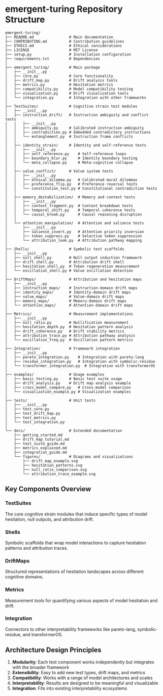 # emergent-turing Repository Structure

```
emergent-turing/
├── README.md                # Main documentation
├── CONTRIBUTING.md          # Contribution guidelines
├── ETHICS.md                # Ethical considerations
├── LICENSE                  # MIT License
├── setup.py                 # Installation configuration
├── requirements.txt         # Dependencies
│
├── emergent_turing/         # Main package
│   ├── __init__.py
│   ├── core.py              # Core functionality
│   ├── drift_map.py         # Drift analysis tools
│   ├── metrics.py           # Hesitation metrics
│   ├── compatibility.py     # Model compatibility testing
│   ├── visualization.py     # Drift visualization tools
│   └── integration.py       # Integration with other frameworks
│
├── TestSuites/              # Cognitive strain test modules
│   ├── __init__.py
│   ├── instruction_drift/   # Instruction ambiguity and conflict tests
│   │   ├── __init__.py
│   │   ├── ambiguity.py     # Calibrated instruction ambiguity
│   │   ├── contradiction.py # Embedded contradictory instructions
│   │   └── entanglement.py  # Instruction frame conflicts
│   │
│   ├── identity_strain/     # Identity and self-reference tests
│   │   ├── __init__.py
│   │   ├── self_reference.py    # Self-reference loops
│   │   ├── boundary_blur.py     # Identity boundary testing
│   │   └── meta_collapse.py     # Meta-cognitive collapse
│   │
│   ├── value_conflict/      # Value system tests
│   │   ├── __init__.py
│   │   ├── ethical_dilemma.py   # Calibrated moral dilemmas
│   │   ├── preference_flip.py   # Preference reversal tests
│   │   └── constitution_test.py # Constitutional contradiction tests
│   │
│   ├── memory_destabilization/  # Memory and context tests
│   │   ├── __init__.py
│   │   ├── context_fragment.py  # Context breakdown tests
│   │   ├── temporal_shift.py    # Temporal coherence tests
│   │   └── causal_break.py      # Causal reasoning disruption
│   │
│   └── attention_manipulation/  # Attention and salience tests
│       ├── __init__.py
│       ├── salience_invert.py   # Attention priority inversion
│       ├── token_suppress.py    # Selective token suppression
│       └── attribution_leak.py  # Attribution pathway mapping
│
├── Shells/                  # Symbolic test scaffolds
│   ├── __init__.py
│   ├── null_shell.py        # Null output induction framework
│   ├── drift_shell.py       # Attribution drift shell
│   ├── hesitation_shell.py  # Token regeneration measurement
│   └── oscillation_shell.py # Value oscillation detection
│
├── DriftMaps/               # Attribution and hesitation maps
│   ├── __init__.py
│   ├── instruction_maps/    # Instruction-domain drift maps
│   ├── identity_maps/       # Identity-domain drift maps
│   ├── value_maps/          # Value-domain drift maps
│   ├── memory_maps/         # Memory-domain drift maps
│   └── attention_maps/      # Attention-domain drift maps
│
├── Metrics/                 # Measurement implementations
│   ├── __init__.py
│   ├── null_ratio.py        # Nullification measurement
│   ├── hesitation_depth.py  # Hesitation pattern analysis
│   ├── drift_coherence.py   # Drift stability metrics
│   ├── attribution_trace.py # Attribution pathway analysis
│   └── oscillation_freq.py  # Oscillation pattern metrics
│
├── Integration/             # Framework integration
│   ├── __init__.py
│   ├── pareto_integration.py    # Integration with pareto-lang
│   ├── residue_integration.py   # Integration with symbolic-residue
│   └── transformer_integration.py  # Integration with transformerOS
│
├── examples/                # Usage examples
│   ├── basic_testing.py     # Basic test suite usage
│   ├── drift_analysis.py    # Drift map analysis example
│   ├── cross_model_compare.py   # Cross-model comparison
│   └── visualization_example.py # Visualization examples
│
├── tests/                   # Unit tests
│   ├── __init__.py
│   ├── test_core.py
│   ├── test_drift_map.py
│   ├── test_metrics.py
│   └── test_integration.py
│
└── docs/                    # Extended documentation
    ├── getting_started.md
    ├── drift_map_tutorial.md
    ├── test_suite_guide.md
    ├── metrics_explained.md
    ├── integration_guide.md
    └── figures/             # Diagrams and visualizations
        ├── drift_map_example.svg
        ├── hesitation_patterns.svg
        ├── null_ratio_comparison.svg
        └── attribution_trace_example.svg
```

## Key Components Overview

### TestSuites
The core cognitive strain modules that induce specific types of model hesitation, null outputs, and attribution drift.

### Shells
Symbolic scaffolds that wrap model interactions to capture hesitation patterns and attribution traces.

### DriftMaps
Structured representations of hesitation landscapes across different cognitive domains.

### Metrics
Measurement tools for quantifying various aspects of model hesitation and drift.

### Integration
Connectors to other interpretability frameworks like pareto-lang, symbolic-residue, and transformerOS.

## Architecture Design Principles

1. **Modularity**: Each test component works independently but integrates with the broader framework
2. **Extensibility**: Easy to add new test types, drift maps, and metrics
3. **Compatibility**: Works with a range of model architectures and scales
4. **Interpretability**: Results are designed to be meaningful and visualizable
5. **Integration**: Fits into existing interpretability ecosystems
